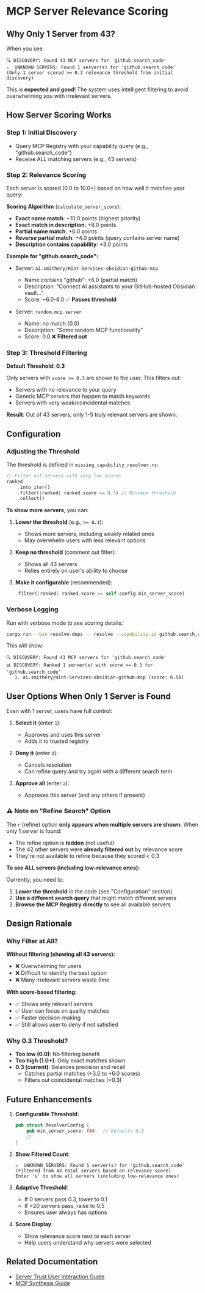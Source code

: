 # MCP Server Relevance Scoring

## Why Only 1 Server from 43?

When you see:
```
🔍 DISCOVERY: Found 43 MCP servers for 'github.search_code'
⚠️  UNKNOWN SERVERS: Found 1 server(s) for 'github.search_code'
(Only 1 server scored >= 0.3 relevance threshold from initial discovery)
```

This is **expected and good**! The system uses intelligent filtering to avoid overwhelming you with irrelevant servers.

## How Server Scoring Works

### Step 1: Initial Discovery
- Query MCP Registry with your capability query (e.g., "github.search_code")
- Receive ALL matching servers (e.g., 43 servers)

### Step 2: Relevance Scoring
Each server is scored (0.0 to 10.0+) based on how well it matches your query:

**Scoring Algorithm** (`calculate_server_score`):
- **Exact name match**: +10.0 points (highest priority)
- **Exact match in description**: +8.0 points
- **Partial name match**: +6.0 points
- **Reverse partial match**: +4.0 points (query contains server name)
- **Description contains capability**: +3.0 points

**Example for "github.search_code":**
- Server: `ai.smithery/Hint-Services-obsidian-github-mcp`
  - Name contains "github": +6.0 (partial match)
  - Description: "Connect AI assistants to your GitHub-hosted Obsidian vault..."
  - Score: ~6.0-8.0 ✅ **Passes threshold**

- Server: `random.mcp.server`
  - Name: no match (0.0)
  - Description: "Some random MCP functionality"
  - Score: 0.0 ❌ **Filtered out**

### Step 3: Threshold Filtering

**Default Threshold: 0.3**

Only servers with `score >= 0.3` are shown to the user. This filters out:
- Servers with no relevance to your query
- Generic MCP servers that happen to match keywords
- Servers with very weak/coincidental matches

**Result**: Out of 43 servers, only 1-5 truly relevant servers are shown.

## Configuration

### Adjusting the Threshold

The threshold is defined in `missing_capability_resolver.rs`:

```rust
// Filter out servers with very low scores
ranked
    .into_iter()
    .filter(|ranked| ranked.score >= 0.3) // Minimum threshold
    .collect()
```

**To show more servers**, you can:

1. **Lower the threshold** (e.g., `>= 0.1`):
   - Shows more servers, including weakly related ones
   - May overwhelm users with less relevant options

2. **Keep no threshold** (comment out filter):
   - Shows all 43 servers
   - Relies entirely on user's ability to choose

3. **Make it configurable** (recommended):
   ```rust
   .filter(|ranked| ranked.score >= self.config.min_server_score)
   ```

### Verbose Logging

Run with verbose mode to see scoring details:
```bash
cargo run --bin resolve-deps -- resolve --capability-id github.search_code --verbose
```

This will show:
```
🔍 DISCOVERY: Found 43 MCP servers for 'github.search_code'
📊 DISCOVERY: Ranked 1 server(s) with score >= 0.3 for 'github.search_code'
   1. ai.smithery/Hint-Services-obsidian-github-mcp (score: 6.50)
```

## User Options When Only 1 Server is Found

Even with 1 server, users have full control:

1. **Select it** (enter `1`):
   - Approves and uses this server
   - Adds it to trusted registry

2. **Deny it** (enter `d`):
   - Cancels resolution
   - Can refine query and try again with a different search term

3. **Approve all** (enter `a`):
   - Approves this server (and any others if present)

### ⚠️ Note on "Refine Search" Option

The `r` (refine) option **only appears when multiple servers are shown**. When only 1 server is found:
- The refine option is **hidden** (not useful)
- The 42 other servers were **already filtered out** by relevance score
- They're not available to refine because they scored < 0.3

**To see ALL servers (including low-relevance ones):**

Currently, you need to:
1. **Lower the threshold** in the code (see "Configuration" section)
2. **Use a different search query** that might match different servers
3. **Browse the MCP Registry directly** to see all available servers

## Design Rationale

### Why Filter at All?

**Without filtering (showing all 43 servers):**
- ❌ Overwhelming for users
- ❌ Difficult to identify the best option
- ❌ Many irrelevant servers waste time

**With score-based filtering:**
- ✅ Shows only relevant servers
- ✅ User can focus on quality matches
- ✅ Faster decision-making
- ✅ Still allows user to deny if not satisfied

### Why 0.3 Threshold?

- **Too low (0.0)**: No filtering benefit
- **Too high (1.0+)**: Only exact matches shown
- **0.3 (current)**: Balances precision and recall
  - Catches partial matches (+3.0 to +6.0 scores)
  - Filters out coincidental matches (<0.3)

## Future Enhancements

1. **Configurable Threshold**:
   ```rust
   pub struct ResolverConfig {
       pub min_server_score: f64,  // Default: 0.3
       // ...
   }
   ```

2. **Show Filtered Count**:
   ```
   ⚠️  UNKNOWN SERVERS: Found 1 server(s) for 'github.search_code'
   (Filtered from 43 total servers based on relevance score)
   Enter 's' to show all servers (including low-relevance ones)
   ```

3. **Adaptive Threshold**:
   - If 0 servers pass 0.3, lower to 0.1
   - If >20 servers pass, raise to 0.5
   - Ensures user always has options

4. **Score Display**:
   - Show relevance score next to each server
   - Help users understand why servers were selected

## Related Documentation

- [Server Trust User Interaction Guide](./server-trust-user-interaction.md)
- [MCP Synthesis Guide](./mcp-synthesis-guide.md)

